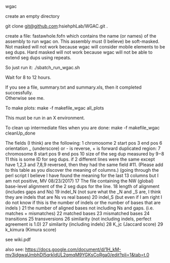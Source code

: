 wgac

create an empty directory

git clone git@github.com:hsiehphLab/WGAC.git .

create a file:
fastawhole.fofn
which contains the name (or names) of the assembly to run wgac on.  This assembly must (I believe) be soft-masked.
Not masked will not work because wgac will consider mobile elements to be seg dups.  Hard masked will not work because wgac will not be able to extend seg dups using repeats.


So just run it:
./sbatch_run_wgac.sh

Wait for 8 to 12 hours.

If you see a file, summary.txt and summary.xls, then it completed successfully.  
Otherwise see me.

To make plots:
make -f makefile_wgac all_plots

This must be run in an X environment.

To clean up intermediate files when you are done:
make -f makefile_wgac cleanUp_done


The fields (I think) are the following:
1 chromosome
2 start pos
3 end pos
6 orientation _ (underscore) or - is reverse, + is forward
duplicated region:
7 chromosome
8 start pos
9 end pos
10 size of the seg dup measured by $9-$8
11 this is some ID for seg dups. if 2 different lines were the same except have 1,2,3 and 7,8,9 reversed, then
they had the same field #11.
(Please add to this table as you discover the meaning of columns.)
(going through the perl script I believe I have found the meaning for the last 13 columns but I am not positive, MV 08/23/2017)
17 The file containing the NW (global) base-level alignment of the 2 seg dups for the line.
18 length of alignment (includes gaps and Ns)
19 indel_N (not sure what the _N and _S are, I think they are indels that are Ns vs real bases)
20 indel_S (but even if I am right I do not know if this is the number of indels or the number of bases that are indels )
21 the number of aligned bases not including Ns and gaps. (i.e. matches + mismatches)
22 matched bases
23 mismatched bases
24 transitions
25 transversions
26 similarity (not including indels, perfect agreement is 1.0)
27 similarity (including indels)
28 K_jc (Jaccard score)
29 k_kimura (Kimura score)

see wiki.pdf

also see:
https://docs.google.com/document/d/1H_kM-mv3idgwaUmbhDl5qrkIdUL2qmqM9YGKsCoRga0/edit?pli=1&tab=t.0